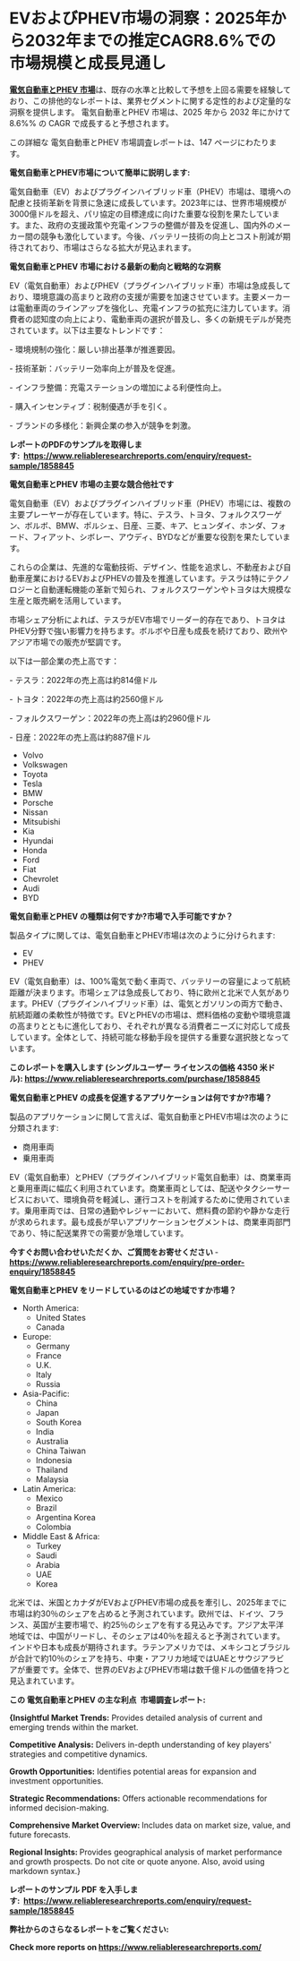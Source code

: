 <p><h1>EVおよびPHEV市場の洞察：2025年から2032年までの推定CAGR8.6%での市場規模と成長見通し</h1></p><p data-sourcepos="1:1-1:157"><strong><a href="https://www.reliableresearchreports.com/ev-and-phev-r1858845?utm_campaign=107&utm_medium=36&utm_source=Github&utm_content=ia&utm_term=26022025&utm_id=ev-and-phev">電気自動車とPHEV 市場</a></strong>は、既存の水準と比較して予想を上回る需要を経験しており、この排他的なレポートは、業界セグメントに関する定性的および定量的な洞察を提供します。 電気自動車とPHEV 市場は、2025 年から 2032 年にかけて 8.6%% の CAGR で成長すると予想されます。</p>
<p data-sourcepos="3:1-3:50">この詳細な 電気自動車とPHEV 市場調査レポートは、147 ページにわたります。</p>
<p><strong>電気自動車とPHEV市場について簡単に説明します:</strong></p>
<p><p>電気自動車（EV）およびプラグインハイブリッド車（PHEV）市場は、環境への配慮と技術革新を背景に急速に成長しています。2023年には、世界市場規模が3000億ドルを超え、パリ協定の目標達成に向けた重要な役割を果たしています。また、政府の支援政策や充電インフラの整備が普及を促進し、国内外のメーカー間の競争も激化しています。今後、バッテリー技術の向上とコスト削減が期待されており、市場はさらなる拡大が見込まれます。</p></p>
<p><strong>電気自動車とPHEV 市場における最新の動向と戦略的な洞察</strong></p>
<p><p>EV（電気自動車）およびPHEV（プラグインハイブリッド車）市場は急成長しており、環境意識の高まりと政府の支援が需要を加速させています。主要メーカーは電動車両のラインアップを強化し、充電インフラの拡充に注力しています。消費者の認知度の向上により、電動車両の選択が普及し、多くの新規モデルが発売されています。以下は主要なトレンドです：</p><p>- 環境規制の強化：厳しい排出基準が推進要因。</p><p>- 技術革新：バッテリー効率向上が普及を促進。</p><p>- インフラ整備：充電ステーションの増加による利便性向上。</p><p>- 購入インセンティブ：税制優遇が手を引く。</p><p>- ブランドの多様化：新興企業の参入が競争を刺激。</p></p>
<p><strong>レポートのPDFのサンプルを取得します</strong><strong>:&nbsp;&nbsp;<a href="https://www.reliableresearchreports.com/enquiry/request-sample/1858845?utm_campaign=107&utm_medium=36&utm_source=Github&utm_content=ia&utm_term=26022025&utm_id=ev-and-phev">https://www.reliableresearchreports.com/enquiry/request-sample/1858845</a></strong></p>
<p><strong>電気自動車とPHEV 市場の主要な競合他社です</strong></p>
<p><p>電気自動車（EV）およびプラグインハイブリッド車（PHEV）市場には、複数の主要プレーヤーが存在しています。特に、テスラ、トヨタ、フォルクスワーゲン、ボルボ、BMW、ポルシェ、日産、三菱、キア、ヒュンダイ、ホンダ、フォード、フィアット、シボレー、アウディ、BYDなどが重要な役割を果たしています。</p><p>これらの企業は、先進的な電動技術、デザイン、性能を追求し、不動産および自動車産業におけるEVおよびPHEVの普及を推進しています。テスラは特にテクノロジーと自動運転機能の革新で知られ、フォルクスワーゲンやトヨタは大規模な生産と販売網を活用しています。</p><p>市場シェア分析によれば、テスラがEV市場でリーダー的存在であり、トヨタはPHEV分野で強い影響力を持ちます。ボルボや日産も成長を続けており、欧州やアジア市場での販売が堅調です。</p><p>以下は一部企業の売上高です：</p><p>- テスラ：2022年の売上高は約814億ドル</p><p>- トヨタ：2022年の売上高は約2560億ドル</p><p>- フォルクスワーゲン：2022年の売上高は約2960億ドル</p><p>- 日産：2022年の売上高は約887億ドル</p></p>
<p><ul><li>Volvo</li><li>Volkswagen</li><li>Toyota</li><li>Tesla</li><li>BMW</li><li>Porsche</li><li>Nissan</li><li>Mitsubishi</li><li>Kia</li><li>Hyundai</li><li>Honda</li><li>Ford</li><li>Fiat</li><li>Chevrolet</li><li>Audi</li><li>BYD</li></ul></p>
<p><strong>電気自動車とPHEV の種類は何ですか?市場で入手可能ですか？</strong></p>
<p>製品タイプに関しては、電気自動車とPHEV市場は次のように分けられます:</p>
<p><ul><li>EV</li><li>PHEV</li></ul></p>
<p><p>EV（電気自動車）は、100%電気で動く車両で、バッテリーの容量によって航続距離が決まります。市場シェアは急成長しており、特に欧州と北米で人気があります。PHEV（プラグインハイブリッド車）は、電気とガソリンの両方で動き、航続距離の柔軟性が特徴です。EVとPHEVの市場は、燃料価格の変動や環境意識の高まりとともに進化しており、それぞれが異なる消費者ニーズに対応して成長しています。全体として、持続可能な移動手段を提供する重要な選択肢となっています。</p></p>
<p><strong>このレポートを購入します (シングルユーザー ライセンスの価格 4350 米ドル):&nbsp;<a href="https://www.reliableresearchreports.com/purchase/1858845?utm_campaign=107&utm_medium=36&utm_source=Github&utm_content=ia&utm_term=26022025&utm_id=ev-and-phev">https://www.reliableresearchreports.com/purchase/1858845</a></strong></p>
<p><strong>電気自動車とPHEV の成長を促進するアプリケーションは何ですか?市場？</strong></p>
<p>製品のアプリケーションに関して言えば、電気自動車とPHEV市場は次のように分類されます:</p>
<p><ul><li>商用車両</li><li>乗用車両</li></ul></p>
<p><p>EV（電気自動車）とPHEV（プラグインハイブリッド電気自動車）は、商業車両と乗用車両に幅広く利用されています。商業車両としては、配送やタクシーサービスにおいて、環境負荷を軽減し、運行コストを削減するために使用されています。乗用車両では、日常の通勤やレジャーにおいて、燃料費の節約や静かな走行が求められます。最も成長が早いアプリケーションセグメントは、商業車両部門であり、特に配送業界での需要が急増しています。</p></p>
<p><strong>今すぐお問い合わせいただくか、ご質問をお寄せください</strong><strong>&nbsp;</strong>-<strong><a href="https://www.reliableresearchreports.com/enquiry/pre-order-enquiry/1858845?utm_campaign=107&utm_medium=36&utm_source=Github&utm_content=ia&utm_term=26022025&utm_id=ev-and-phev">https://www.reliableresearchreports.com/enquiry/pre-order-enquiry/1858845</a></strong></p>
<p><strong>電気自動車とPHEV をリードしているのはどの地域ですか市場？</strong></p>
<p><ul>
    <li>
        North America:
        <ul>
            <li>United States</li>
            <li>Canada</li>
        </ul>
    </li>
    <li>
        Europe:
        <ul>
            <li>Germany</li>
            <li>France</li>
            <li>U.K.</li>
            <li>Italy</li>
            <li>Russia</li>
        </ul>
    </li>
    <li>
        Asia-Pacific:
        <ul>
            <li>China</li>
            <li>Japan</li>
            <li>South Korea</li>
            <li>India</li>
            <li>Australia</li>
            <li>China Taiwan</li>
            <li>Indonesia</li>
            <li>Thailand</li>
            <li>Malaysia</li>
        </ul>
    </li>
    <li>
        Latin America:
        <ul>
            <li>Mexico</li>
            <li>Brazil</li>
            <li>Argentina Korea</li>
            <li>Colombia</li>
        </ul>
    </li>
    <li>
        Middle East & Africa:
        <ul>
            <li>Turkey</li>
            <li>Saudi</li>
            <li>Arabia</li>
            <li>UAE</li>
            <li>Korea</li>
        </ul>
    </li>
    </ul></p>
<p><p>北米では、米国とカナダがEVおよびPHEV市場の成長を牽引し、2025年までに市場は約30％のシェアを占めると予測されています。欧州では、ドイツ、フランス、英国が主要市場で、約25％のシェアを有する見込みです。アジア太平洋地域では、中国がリードし、そのシェアは40％を超えると予測されています。インドや日本も成長が期待されます。ラテンアメリカでは、メキシコとブラジルが合計で約10％のシェアを持ち、中東・アフリカ地域ではUAEとサウジアラビアが重要です。全体で、世界のEVおよびPHEV市場は数千億ドルの価値を持つと見込まれています。</p></p>
<p><strong>この 電気自動車とPHEV の主な利点&nbsp; 市場調査レポート:</strong></p>
<p><strong>{Insightful Market Trends:</strong> Provides detailed analysis of current and emerging trends within the market.</p>
<p><strong>Competitive Analysis:</strong> Delivers in-depth understanding of key players' strategies and competitive dynamics.</p>
<p><strong>Growth Opportunities:</strong> Identifies potential areas for expansion and investment opportunities.</p>
<p><strong>Strategic Recommendations:</strong> Offers actionable recommendations for informed decision-making.</p>
<p><strong>Comprehensive Market Overview: </strong>Includes data on market size, value, and future forecasts.</p>
<p><strong>Regional Insights: </strong>Provides geographical analysis of market performance and growth prospects. Do not cite or quote anyone. Also, avoid using markdown syntax.}</p>
<p><strong>レポートのサンプル PDF を入手します:&nbsp;</strong><strong>&nbsp;<a href="https://www.reliableresearchreports.com/enquiry/request-sample/1858845?utm_campaign=107&utm_medium=36&utm_source=Github&utm_content=ia&utm_term=26022025&utm_id=ev-and-phev">https://www.reliableresearchreports.com/enquiry/request-sample/1858845</a></strong></p>
<p></p>
<p></p>
<p></p>
<p></p>
<p><strong>弊社からのさらなるレポートをご覧ください:</strong></p>
<p><strong>Check more reports on <a href="https://www.reliableresearchreports.com/?utm_campaign=107&utm_medium=36&utm_source=Github&utm_content=ia&utm_term=26022025&utm_id=ev-and-phev">https://www.reliableresearchreports.com/</a></strong></p>